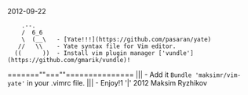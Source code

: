 2012-09-22

        .--.
        /  6_6
        \  (__\   - [Yate!!!](https://github.com/pasaran/yate)
       //   \\    - Yate syntax file for Vim editor.
      ((      ))  - Install vim plugin manager ['vundle'](https://github.com/gmarik/vundle)!
=======""===""===============
         |||      - Add it `Bundle 'maksimr/vim-yate'` in your .vimrc file.
         |||      - Enjoy!1
         '|'        2012 Maksim Ryzhikov
